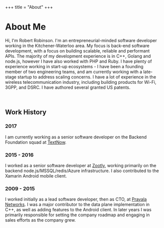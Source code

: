 +++
title = "About"
+++

# About Me

Hi, I'm Robert Robinson. I'm an entrepreneurial-minded software developer working in the Kitchener-Waterloo area. My focus is back-end software development, with a focus on building scalable, reliable and performant APIs. The majority of my development experience is in C++, Golang and node.js, however I have also worked with PHP and Ruby. I have plenty of experience working in start-up ecosystems - I have been a founding member of two engineering teams, and am currently working with a late-stage startup to address scaling concerns. I have a lot of experience in the wireless telecommunication industry, including building products for Wi-Fi, 3GPP, and DSRC. I have authored several granted US patents.

<br />

## Work History

### 2017

I am currently working as a senior software developer on the Backend Foundation squad at <a href="http://www.textnow.com">TextNow</a>.

### 2015 - 2016

I worked as a senior software developer at <a href="http://www.zootly.com">Zootly</a>, working primarily on the backend node.js/MSSQL/redis/Azure infrastructure. I also contributed to the Xamarin Android mobile client.

### 2009 - 2015

I worked initially as a lead software developer, then as CTO, at <a href="http://www.pravala.com">Pravala Networks</a>. I was a major contributor to the data plane implementation in C++, as well as adding features to the Android client. In later years I was primarily responsible for setting the company roadmap and engaging in sales efforts as the company grew.

